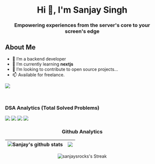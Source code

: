 <h1 align="center">Hi 👋, I'm Sanjay Singh</h1>
<h3 align="center">Empowering experiences from the server's core to your screen's edge</h3>

## About Me

- 👀 I’m a backend developer
- 🌱 I’m currently learning <strong>nextjs</strong>
- 💞️ I’m looking to contribute to open source projects...
- 📫 Available for freelance.

![](https://komarev.com/ghpvc/?username=sanjaysrocks&style=for-the-badge)


<br>

### DSA Analytics (Total Solved Problems)

<div style="display: inline-block;">
  
  <!-- LEETCODE_DATA_START -->
 <img src="https://img.shields.io/badge/LeetCode-195-FFA116?style=for-the-badge&logo=leetcode&logoColor=white" /> 
<!-- LEETCODE_DATA_END -->

  <!-- GFG_DATA_START -->
 <img src="https://img.shields.io/badge/GeeksforGeeks-88-298D46?style=for-the-badge&logo=geeksforgeeks&logoColor=white" /> 
<!-- GFG_DATA_END -->

  <!-- CODEFORCE_DATA_START -->
<img src="https://img.shields.io/badge/Codeforces-33-445f9d?style=for-the-badge&logo=Codeforces&logoColor=white" />
<!-- CODEFORCE_DATA_END -->

  <!-- CODECHEF_DATA_START -->
<img src="https://img.shields.io/badge/CodeChef-67-5B4638?style=for-the-badge&logo=CodeChef&logoColor=white" />
<!-- CODECHEF_DATA_END -->
  
</div>



<br>


<div align="center">
  
### Github Analytics

| <img align="center" src="https://github-readme-stats.vercel.app/api?username=sanjaysrocks&show_icons=true&include_all_commits=true&theme=buefy&hide_border=true" alt="Sanjay's github stats" /> | <img align="center" src="https://github-readme-stats.vercel.app/api/top-langs/?username=sanjaysrocks&layout=compact&theme=buefy&hide_border=true" /></a> |
| ------------- | ------------- |


  
![sanjaysrocks's Streak](https://github-readme-streak-stats.herokuapp.com/?user=sanjaysrocks&theme=buefy&hide_border=true)

</div>

